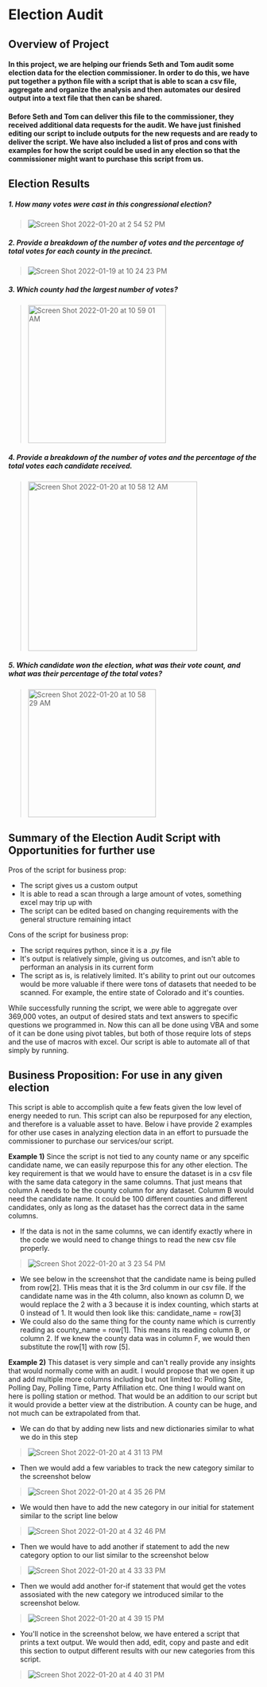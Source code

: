 # **Election Audit**

## **Overview of Project**

#### In this project, we are helping our friends Seth and Tom audit some election data for the election commissioner. In order to do this, we have put together a python file with a script that is able to scan a csv file, aggregate and organize the analysis and then automates our desired output into a text file that then can be shared.
#### Before Seth and Tom can deliver this file to the commissioner, they received additional data requests for the audit. We have just finished editing our script to include outputs for the new requests and are ready to deliver the script. We have also included a list of pros and cons with examples for how the script could be used in any election so that the commissioner might want to purchase this script from us.

## **Election Results**

##### 1. How many votes were cast in this congressional election?
> ![Screen Shot 2022-01-20 at 2 54 52 PM](https://user-images.githubusercontent.com/95602006/150420707-309a2305-ba19-458a-94a6-e40d48daeb02.png)
##### 2. Provide a breakdown of the number of votes and the percentage of total votes for each county in the precinct.
> ![Screen Shot 2022-01-19 at 10 24 23 PM](https://user-images.githubusercontent.com/95602006/150273161-f6f563e6-e0f7-4ef7-b7b7-99ade7154ad8.png)
##### 3. Which county had the largest number of votes?
> <img width="277" alt="Screen Shot 2022-01-20 at 10 59 01 AM" src="https://user-images.githubusercontent.com/95602006/150385809-05bae2ad-5dcc-4bcd-953a-c655bcba453e.png">
##### 4. Provide a breakdown of the number of votes and the percentage of the total votes each candidate received.
> <img width="340" alt="Screen Shot 2022-01-20 at 10 58 12 AM" src="https://user-images.githubusercontent.com/95602006/150385680-38d3cda4-2049-4961-80ed-eef086cc2ad0.png">
##### 5. Which candidate won the election, what was their vote count, and what was their percentage of the total votes?
> <img width="257" alt="Screen Shot 2022-01-20 at 10 58 29 AM" src="https://user-images.githubusercontent.com/95602006/150385724-ce842b9d-1e4e-41be-ab1c-e90fde935526.png">


## **Summary of the Election Audit Script with Opportunities for further use**

Pros of the script for business prop:
* The script gives us a custom output 
* It is able to read a scan through a large amount of votes, something excel may trip up with
* The script can be edited based on changing requirements with the general structure remaining intact

Cons of the script for business prop:
* The script requires python, since it is a .py file
* It's output is relatively simple, giving us outcomes, and isn't able to performan an analysis in its current form
* The script as is, is relatively limited. It's ability to print out our outcomes would be more valuable if there were tons of datasets that needed to be scanned. For example, the entire state of Colorado and it's counties.

While successfully running the script, we were able to aggregate over 369,000 votes, an output of desired stats and text answers to specific questions we programmed in. Now this can all be done using VBA and some of it can be done using pivot tables, but both of those require lots of steps and the use of macros with excel. Our script is able to automate all of that simply by running.

## Business Proposition: For use in any given election
This script is able to accomplish quite a few feats given the low level of energy needed to run. This script can also be repurposed for any election, and therefore is a valuable asset to have. Below i have provide 2 examples for other use cases in analyzing election data in an effort to pursuade the commissioner to purchase our services/our script.

**Example 1)** Since the script is not tied to any county name or any spceific candidate name, we can easily repurpose this for any other election. The key requirement is that we would have to ensure the dataset is in a csv file with the same data category in the same columns. That just means that column A needs to be the county column for any dataset. Columm B would need the candidate name. It could be 100 different counties and different candidates, only as long as the dataset has the correct data in the same columns.
  * If the data is not in the same columns, we can identify exactly where in the code we would need to change things to read the new csv file properly. 
> ![Screen Shot 2022-01-20 at 3 23 54 PM](https://user-images.githubusercontent.com/95602006/150424345-6e7383a4-3681-481e-9d7e-7d92c6fa7de9.png)
  * We see below in the screenshot that the candidate name is being pulled from row[2]. THis meas that it is the 3rd columm in our csv file. If the candidate name was in the 4th column, also known as column D, we would replace the 2 with a 3 because it is index counting, which starts at 0 instead of 1. It would then look like this: candidate_name = row[3]
  * We could also do the same thing for the county name which is currently reading as county_name = row[1]. This means its reading column B, or column 2. If we knew the county data was in column F, we would then substitute the row[1] with row [5].
  

**Example 2)** This dataset is very simple and can't really provide any insights that would normally come with an audit. I would propose that we open it up and add multiple more columns including but not limited to: Polling Site, Polling Day, Polling Time, Party Affiliation etc. One thing I would want on here is polling station or method. That would be an addition to our script but it would provide a better view at the distribution. A county can be huge, and not much can be extrapolated from that.
  * We can do that by adding new lists and new dictionaries similar to what we do in this step
> ![Screen Shot 2022-01-20 at 4 31 13 PM](https://user-images.githubusercontent.com/95602006/150432591-5c1ecc71-32d9-4fc6-b008-3cde2ac032e0.png)
  * Then we would add a few variables to track the new category similar to the screenshot below
> ![Screen Shot 2022-01-20 at 4 35 26 PM](https://user-images.githubusercontent.com/95602006/150433025-93f530e9-46f4-4e21-bb10-92de5fd7cd8e.png)
  * We would then have to add the new category in our initial for statement similar to the script line below 
> ![Screen Shot 2022-01-20 at 4 32 46 PM](https://user-images.githubusercontent.com/95602006/150432744-ec0c0d97-434d-4e10-a782-08203938d290.png)
  * Then we would have to add another if statement to add the new category option to our list similar to the screenshot below
> ![Screen Shot 2022-01-20 at 4 33 33 PM](https://user-images.githubusercontent.com/95602006/150432822-2a548934-6f93-4675-a74e-6109e860f07e.png)
  * Then we would add another for-if statement that would get the votes assosiated with the new category we introduced similar to the screenshot below.
> ![Screen Shot 2022-01-20 at 4 39 15 PM](https://user-images.githubusercontent.com/95602006/150433428-22b886bb-07f9-42f2-9c23-5c988abe0c31.png)
  * You'll notice in the screenshot below, we have entered a script that prints a text output. We would then add, edit, copy and paste and edit this section to output different results with our new categories from this script.
> ![Screen Shot 2022-01-20 at 4 40 31 PM](https://user-images.githubusercontent.com/95602006/150433579-d521be83-ebcf-46b7-8790-8f1a95050ad4.png)


